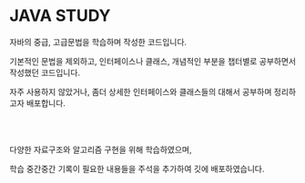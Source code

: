 # JAVA STUDY

자바의 중급, 고급문법을 학습하며 작성한 코드입니다.

기본적인 문법을 제외하고, 인터페이스나 클래스, 개념적인 부분을 챕터별로 공부하면서 작성했던 코드입니다.

자주 사용하지 않았거나, 좀더 상세한 인터페이스와 클래스들의 대해서 공부하며 정리하고자 배포합니다.

</br></br>


다양한 자료구조와 알고리즘 구현을 위해 학습하였으며, 

학습 중간중간 기록이 필요한 내용들을 주석을 추가하여 깃에 배포하였습니다.

</br></br>


